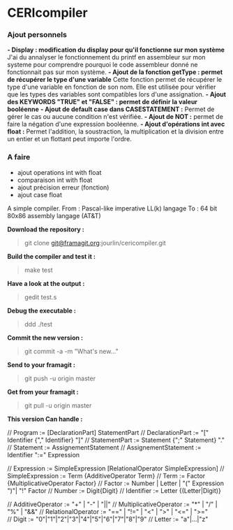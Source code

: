 # CERIcompiler

### Ajout personnels
**__- Display : modification du display pour qu'il fonctionne sur mon système__**
J'ai du annalyser le fonctionnement du printf en assembleur sur mon systeme pour comprendre pourquoi le code assembleur donné ne fonctionnait pas sur mon système.
**__- Ajout de la fonction getType : permet de récupérer le type d'une variable__**
Cette fonction permet de récupérer le type d'une variable en fonction de son nom. Elle est utilisée pour vérifier que les types des variables sont compatibles lors d'une assignation.
**__- Ajout des KEYWORDS "TRUE" et "FALSE" : permet de définir la valeur booléenne__**
**__- Ajout de default case dans CASESTATEMENT :__**
Permet de gérer le cas ou aucune condition n'est vérifiée.
**__- Ajout de NOT :__**
permet de faire la négation d'une expression booléenne.
**__- Ajout d'opérations int avec float :__**
Permet l'addition, la soustraction, la multiplication et la division entre un entier et un flottant peut importe l'ordre.

### A faire
- ajout operations int with float
- comparaison int with float
- ajout précision erreur (fonction)
- ajout case float

A simple compiler.
From : Pascal-like imperative LL(k) langage
To : 64 bit 80x86 assembly langage (AT&T)

**Download the repository :**

> git clone git@framagit.org:jourlin/cericompiler.git

**Build the compiler and test it :**

> make test

**Have a look at the output :**

> gedit test.s

**Debug the executable :**

> ddd ./test

**Commit the new version :**

> git commit -a -m "What's new..."

**Send to your framagit :**

> git push -u origin master

**Get from your framagit :**

> git pull -u origin master

**This version Can handle :**

// Program := [DeclarationPart] StatementPart
// DeclarationPart := "[" Identifier {"," Identifier} "]"
// StatementPart := Statement {";" Statement} "."
// Statement := AssignementStatement
// AssignementStatement := Identifier ":=" Expression

// Expression := SimpleExpression [RelationalOperator SimpleExpression]
// SimpleExpression := Term {AdditiveOperator Term}
// Term := Factor {MultiplicativeOperator Factor}
// Factor := Number | Letter | "(" Expression ")"| "!" Factor
// Number := Digit{Digit}
// Identifier := Letter {(Letter|Digit)}

// AdditiveOperator := "+" | "-" | "||"
// MultiplicativeOperator := "*" | "/" | "%" | "&&"
// RelationalOperator := "==" | "!=" | "<" | ">" | "<=" | ">="  
// Digit := "0"|"1"|"2"|"3"|"4"|"5"|"6"|"7"|"8"|"9"
// Letter := "a"|...|"z"

